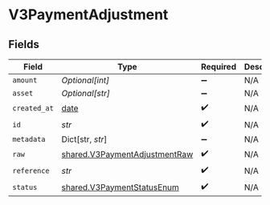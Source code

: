 # V3PaymentAdjustment


## Fields

| Field                                                                          | Type                                                                           | Required                                                                       | Description                                                                    |
| ------------------------------------------------------------------------------ | ------------------------------------------------------------------------------ | ------------------------------------------------------------------------------ | ------------------------------------------------------------------------------ |
| `amount`                                                                       | *Optional[int]*                                                                | :heavy_minus_sign:                                                             | N/A                                                                            |
| `asset`                                                                        | *Optional[str]*                                                                | :heavy_minus_sign:                                                             | N/A                                                                            |
| `created_at`                                                                   | [date](https://docs.python.org/3/library/datetime.html#date-objects)           | :heavy_check_mark:                                                             | N/A                                                                            |
| `id`                                                                           | *str*                                                                          | :heavy_check_mark:                                                             | N/A                                                                            |
| `metadata`                                                                     | Dict[str, *str*]                                                               | :heavy_minus_sign:                                                             | N/A                                                                            |
| `raw`                                                                          | [shared.V3PaymentAdjustmentRaw](../../models/shared/v3paymentadjustmentraw.md) | :heavy_check_mark:                                                             | N/A                                                                            |
| `reference`                                                                    | *str*                                                                          | :heavy_check_mark:                                                             | N/A                                                                            |
| `status`                                                                       | [shared.V3PaymentStatusEnum](../../models/shared/v3paymentstatusenum.md)       | :heavy_check_mark:                                                             | N/A                                                                            |